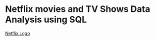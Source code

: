 # Netflix movies and TV Shows Data Analysis using SQL
[Netflix Logo](https://github.com/Kunal-coder05/netflix_sql_project/blob/main/Netflix.png)
